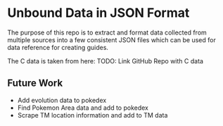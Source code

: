 # Unbound Data in JSON Format
The purpose of this repo is to extract and format data collected from
multiple sources into a few consistent JSON files which can be used
for data reference for creating guides.

The C data is taken from here:
TODO: Link GitHub Repo with C data

## Future Work
- Add evolution data to pokedex
- Find Pokemon Area data and add to pokedex
- Scrape TM location information and add to TM data